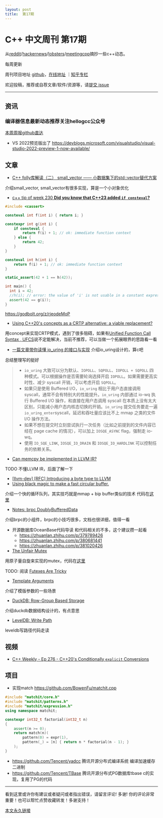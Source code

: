 ```yaml
---
layout: post
title:  第17期
---
```


# C++ 中文周刊 第17期

从[reddit](https://www.reddit.com/r/cpp/)/[hackernews](https://news.ycombinator.com/)/[lobsters](https://lobste.rs/)/[meetingcpp](https://www.meetingcpp.com/blog/blogroll/)摘抄一些c++动态。

每周更新

周刊项目地址 [github](https://github.com/wanghenshui/cppweeklynews)，[在线地址](https://wanghenshui.github.io/cppweeklynews/) ｜[知乎专栏](https://www.zhihu.com/column/jieyaren)

欢迎投稿，推荐或自荐文章/软件/资源等，请[提交 issue](https://github.com/wanghenshui/cppweeklynews/issues)

---

## 资讯

###  编译器信息最新动态推荐关注hellogcc公众号

[本周周报github直达](https://github.com/hellogcc/osdt-weekly/blob/master/weekly/2021-06-16.md)



- VS 2022预览版出了 https://devblogs.microsoft.com/visualstudio/visual-studio-2022-preview-1-now-available/

## 文章

-  [C++ folly库解读（二） small_vector —— 小数据集下的std::vector替代方案](https://zhuanlan.zhihu.com/p/353485606)

介绍small_vector, small_vector有很多实现，算是一个小对象优化

- [c++ tip of week 230 **Did you know that C++23 added `if consteval`?**](https://github.com/QuantlabFinancial/cpp_tip_of_the_week/blob/master/230.md)

```c++
#include <cassert>

consteval int f(int i) { return i; }

constexpr int g(int i) {
    if consteval {
        return f(i) + 1; // ok: immediate function context
    } else {
        return 42;
    }
}

consteval int h(int i) {
    return f(i) + 1; // ok: immediate function context
}

static_assert(42 + 1 == h(42));

int main() {
  int i = 42;
  //h(i); // error: the value of 'i' is not usable in a constant expression
  assert(42 == g(i));
}
```

https://godbolt.org/z/rjeodeMoP

- [Using C++20's concepts as a CRTP alternative: a viable replacement?    ](https://joelfilho.com/blog/2021/emulating_crtp_with_cpp_concepts/)

用concept来实现CRTP模式，遇到了很多阻碍，如果有[Unified Function Call Syntax , UFCS](https://brevzin.github.io/c++/2019/04/13/ufcs-history/)说不定能解决，当前不推荐，可以当做一个拓展眼界的思路看一看

- [一篇文章带你读懂 io_uring 的接口与实现](https://zhuanlan.zhihu.com/p/380726590) 介绍io_uring设计的，算c吧

总结整理写的挺好

> - `io_uring` 大致可以分为默认、`IOPOLL`、`SQPOLL`、`IOPOLL + SQPOLL` 四种模式。可以根据操作是否需要轮询选择开启 `IOPOLL`。如果需要更高实时性、减少 syscall 开销，可以考虑开启 `SQPOLL`。
> - 如果只是使用 Buffered I/O，`io_uring` 相比于用户态直接调用 syscall，通常不会有特别大的性能提升。`io_uring` 内部通过 io-wq 执行 Buffered I/O 操作，和直接在用户态调用 syscall 在本质上没有太大区别，只能减小用户态内核态切换的开销。`io_uring` 提交任务要走一遍 `io_uring_enter`syscall，延迟和吞吐量应该比不上 mmap 之类的文件 I/O 操作方法。
> - 如果不想在提交时立刻尝试执行一次任务（比如之前提到的文件内容已经在 page cache 的情况），可以加上 `IOSQE_ASYNC` flag，强制走 io-wq。
> - 使用 `IO_SQE_LINK`, `IOSQE_IO_DRAIN` 和 `IOSQE_IO_HARDLINK` 可以控制任务的依赖关系。

- [Can memcpy be implemented in LLVM IR?](http://nhaehnle.blogspot.com/2021/06/can-memcpy-be-implemented-in-llvm-ir.html) 

TODO 不懂LLVM IR，后面了解一下

- [[llvm-dev] [RFC] Introducing a byte type to LLVM](https://lists.llvm.org/pipermail/llvm-dev/2021-June/151199.html) 
- [Using black magic to make a fast circular buffer.](https://lo.calho.st/posts/black-magic-buffer/)

介绍一个快的循环队列，其实技巧就是mmap + bip buffer类似的技术 代码在[这里](https://github.com/tmick0/toy-queue/)

- [Notes: brpc DoublyBufferedData](https://zhuanlan.zhihu.com/p/331640435)

介绍brpc的小组件，brpc的小技巧很多，文档也很详细，值得一看

- 开源数据库OceanBase代码导读 和代码相关的不多，这个建议攒一起看
  - https://zhuanlan.zhihu.com/p/379789426
  - https://zhuanlan.zhihu.com/p/380681441
  - https://zhuanlan.zhihu.com/p/381020426
- [The Unfair Mutex](https://www.ttauri-project.org/2021/06/15/the-unfair-mutex.html)

用原子量自旋来实现的mutex，代码在[这里](https://github.com/ttauri-project/ttauri/blob/48cf9213a751d5a95cf61fd9bb8dd9462c4d98e7/src/ttauri/unfair_mutex.hpp)

TODO: 阅读 [Futexes Are Tricky](https://www.akkadia.org/drepper/futex.pdf)

- [Template Arguments](http://www.modernescpp.com/index.php/template-arguments)

介绍了模版参数的一些场景

- [DuckDB:  Row-Group Based Storage](https://zhuanlan.zhihu.com/p/382131436)

介绍duckdb数据结构设计的，有点意思

- [LevelDB: Write Path](https://zhuanlan.zhihu.com/p/382034971)

leveldb写路径代码走读

## 视频

- [C++ Weekly - Ep 276 - C++20's Conditionally `explicit` Conversions](https://www.youtube.com/watch?v=CMmkoy24XhU) 



## 项目

- 实现match https://github.com/BowenFu/matchit.cpp

```c++
#include "matchit/core.h"
#include "matchit/patterns.h"
#include "matchit/expression.h"
using namespace matchit;

constexpr int32_t factorial(int32_t n)
{
    assert(n >= 0);
    return match(n)(
        pattern(0) = expr(1),
        pattern(_) = [n] { return n * factorial(n - 1); }
    );
}
```

- https://github.com/Tencent/yadcc 腾讯开源分布式编译系统 编译加速缓存二进制
- https://github.com/Tencent/TBase 腾讯开源分布式PG数据库tbase c的实现，复用了PG的代码

---

看到这里或许你有建议或者疑问或者指出错误，请留言评论! 多谢!  你的评论非常重要！也可以帮忙点赞收藏转发！多谢支持！

[本文永久链接](https://wanghenshui.github.io/cppweeklynews/posts/017.html)
